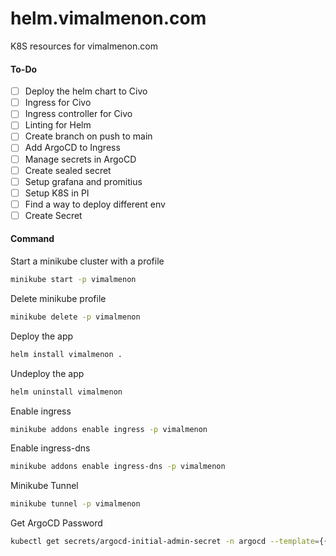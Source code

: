 # helm.vimalmenon.com

K8S resources for vimalmenon.com

#### To-Do

- [ ] Deploy the helm chart to Civo
- [ ] Ingress for Civo
- [ ] Ingress controller for Civo
- [ ] Linting for Helm
- [ ] Create branch on push to main
- [ ] Add ArgoCD to Ingress
- [ ] Manage secrets in ArgoCD
- [ ] Create sealed secret
- [ ] Setup grafana and promitius
- [ ] Setup K8S in PI
- [ ] Find a way to deploy different env
- [ ] Create Secret

#### Command

Start a minikube cluster with a profile

```sh
minikube start -p vimalmenon
```

Delete minikube profile

```sh
minikube delete -p vimalmenon
```

Deploy the app

```sh
helm install vimalmenon .
```

Undeploy the app

```sh
helm uninstall vimalmenon
```

Enable ingress

```sh
minikube addons enable ingress -p vimalmenon
```

Enable ingress-dns

```sh
minikube addons enable ingress-dns -p vimalmenon
```

Minikube Tunnel

```sh
minikube tunnel -p vimalmenon
```

Get ArgoCD Password

```sh
kubectl get secrets/argocd-initial-admin-secret -n argocd --template={{.data.password}}| base64 -d | pbcopy
```
